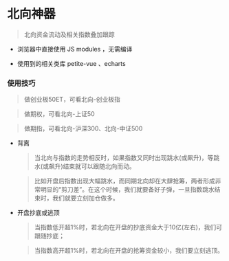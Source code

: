 # 北向神器

> 北向资金流动及相关指数叠加跟踪

- 浏览器中直接使用 JS modules ，无需编译

- 使用到的相关类库 petite-vue 、echarts

### 使用技巧

> 做创业板50ET，可看北向-创业板指

> 做期权，可看北向-上证50

> 做期指，可看北向-沪深300、北向-中证500

- 背离

  > 当北向与指数的走势相反时，如果指数又同时出现跳水(或飙升)，等跳水(或飙升)结束就可以跟随北向而动。
  
  > 比如开盘后指数出现大幅跳水，而同期北向却在大肆抢筹，两者形成非常明显的“剪刀差”。在这个时候，我们就要备好子弹，一旦指数跳水结束时，我们就要立刻加仓做多。

- 开盘抄底或逃顶

  > 当指数低开超1%时，若北向在开盘的抄底资金大于10亿(左右)，我们可跟随抄底；

  > 当指数高开超1%时，若北向在开盘的抢筹资金较小，我们要立刻逃顶。